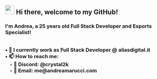 <h2><img src='https://i.imgur.com/rHXHSgw.gif' width='30'> Hi there, welcome to my GitHub!  </h2>
<h3> I'm <strong>Andrea</strong>, a 25 years old Full Stack Developer and Esports Specialist!
  
<p> 
<br/>&#8226; 💼 I currently work as Full Stack Developer @ aliasdigital.it
<br/>&#8226; 📫 How to reach me:
<br>&nbsp;&nbsp;&nbsp;&nbsp;&#8227; 💬 Discord: @crystal2k
<br>&nbsp;&nbsp;&nbsp;&nbsp;&#8227; 📧 Email: me@andreamarucci.com
</p>
